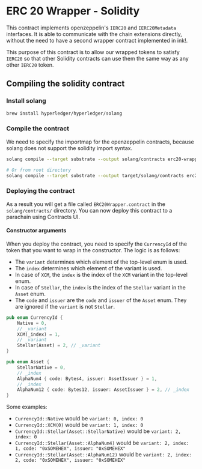 # ERC 20 Wrapper - Solidity

This contract implements openzeppelin's `IERC20` and `IERC20Metadata` interfaces.
It is able to communicate with the chain extensions directly, without the need to have a second wrapper contract
implemented in ink!.

This purpose of this contract is to allow our wrapped tokens to satisfy `IERC20` so that other Solidity contracts can
use them the same way as any other `IERC20` token.

## Compiling the solidity contract

### Install solang

```bash
brew install hyperledger/hyperledger/solang
```

### Compile the contract

We need to specify the importmap for the openzeppelin contracts, because solang does not support the solidity import
syntax.

```bash
solang compile --target substrate --output solang/contracts erc20-wrapper.sol
```

```bash
# Or from root directory
solang compile --target substrate --output target/solang/contracts erc20-wrapper/erc20-wrapper.sol 
```

### Deploying the contract

As a result you will get a file called `ERC20Wrapper.contract` in the `solang/contracts/` directory.
You can now deploy this contract to a parachain using Contracts UI.

#### Constructor arguments
When you deploy the contract, you need to specify the `CurrencyId` of the token that you want to wrap in the
constructor.
The logic is as follows:
- The `variant` determines which element of the top-level enum is used.
- The `index` determines which element of the variant is used.
- In case of `XCM`, the `index` is the index of the `XCM` variant in the top-level enum.
- In case of `Stellar`, the `index` is the index of the `Stellar` variant in the `Asset` enum.
- The `code` and `issuer` are the `code` and `issuer` of the `Asset` enum. They are ignored if the `variant` is
not `Stellar`.

```rust
pub enum CurrencyId {
    Native = 0,
    // _variant
    XCM(_index) = 1,
    // _variant
    Stellar(Asset) = 2, // _variant
}

pub enum Asset {
    StellarNative = 0,
    // _index
    AlphaNum4 { code: Bytes4, issuer: AssetIssuer } = 1,
    // _index
    AlphaNum12 { code: Bytes12, issuer: AssetIssuer } = 2, // _index
}
```

Some examples:
- `CurrencyId::Native` would be `variant: 0, index: 0`
- `CurrencyId::XCM(0)` would be `variant: 1, index: 0`
- `CurrencyId::Stellar(Asset::StellarNative)` would be `variant: 2, index: 0`
- `CurrencyId::Stellar(Asset::AlphaNum4)` would be `variant: 2, index: 1, code: "0xSOMEHEX", issuer: "0xSOMEHEX"`
- `CurrencyId::Stellar(Asset::AlphaNum12)` would be `variant: 2, index: 2, code: "0xSOMEHEX", issuer: "0xSOMEHEX"`
